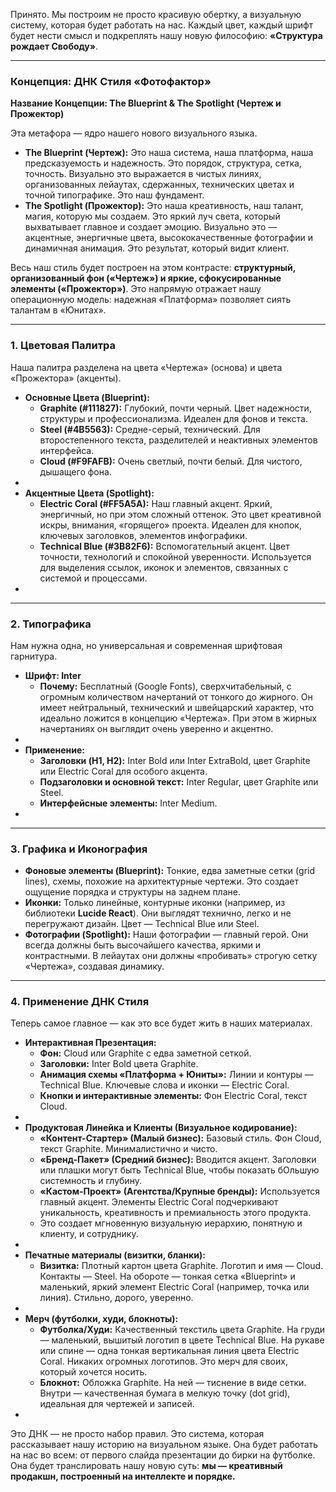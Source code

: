 Принято. Мы построим не просто красивую обертку, а визуальную систему, которая будет работать на нас. Каждый цвет, каждый шрифт будет нести смысл и подкреплять нашу новую философию: **«Структура рождает Свободу»**.

---

### **Концепция: ДНК Стиля «Фотофактор»**

**Название Концепции: The Blueprint & The Spotlight (Чертеж и Прожектор)**

Эта метафора — ядро нашего нового визуального языка.

* **The Blueprint (Чертеж):** Это наша система, наша платформа, наша предсказуемость и надежность. Это порядок, структура, сетка, точность. Визуально это выражается в чистых линиях, организованных лейаутах, сдержанных, технических цветах и точной типографике. Это наш фундамент.  
* **The Spotlight (Прожектор):** Это наша креативность, наш талант, магия, которую мы создаем. Это яркий луч света, который выхватывает главное и создает эмоцию. Визуально это — акцентные, энергичные цвета, высококачественные фотографии и динамичная анимация. Это результат, который видит клиент.

Весь наш стиль будет построен на этом контрасте: **структурный, организованный фон («Чертеж») и яркие, сфокусированные элементы («Прожектор»)**. Это напрямую отражает нашу операционную модель: надежная «Платформа» позволяет сиять талантам в «Юнитах».

---

### **1\. Цветовая Палитра**

Наша палитра разделена на цвета «Чертежа» (основа) и цвета «Прожектора» (акценты).

* **Основные Цвета (Blueprint):**  
  * **Graphite (\#111827):** Глубокий, почти черный. Цвет надежности, структуры и профессионализма. Идеален для фонов и текста.  
  * **Steel (\#4B5563):** Средне-серый, технический. Для второстепенного текста, разделителей и неактивных элементов интерфейса.  
  * **Cloud (\#F9FAFB):** Очень светлый, почти белый. Для чистого, дышащего фона.  
*   
* **Акцентные Цвета (Spotlight):**  
  * **Electric Coral (\#FF5A5A):** Наш главный акцент. Яркий, энергичный, но при этом сложный оттенок. Это цвет креативной искры, внимания, «горящего» проекта. Идеален для кнопок, ключевых заголовков, элементов инфографики.  
  * **Technical Blue (\#3B82F6):** Вспомогательный акцент. Цвет точности, технологий и спокойной уверенности. Используется для выделения ссылок, иконок и элементов, связанных с системой и процессами.  
* 

---

### **2\. Типографика**

Нам нужна одна, но универсальная и современная шрифтовая гарнитура.

* **Шрифт: Inter**  
  * **Почему:** Бесплатный (Google Fonts), сверхчитабельный, с огромным количеством начертаний от тонкого до жирного. Он имеет нейтральный, технический и швейцарский характер, что идеально ложится в концепцию «Чертежа». При этом в жирных начертаниях он выглядит очень уверенно и акцентно.  
*   
* **Применение:**  
  * **Заголовки (H1, H2):** Inter Bold или Inter ExtraBold, цвет Graphite или Electric Coral для особого акцента.  
  * **Подзаголовки и основной текст:** Inter Regular, цвет Graphite или Steel.  
  * **Интерфейсные элементы:** Inter Medium.  
* 

---

### **3\. Графика и Иконография**

* **Фоновые элементы (Blueprint):** Тонкие, едва заметные сетки (grid lines), схемы, похожие на архитектурные чертежи. Это создает ощущение порядка и структуры на заднем плане.  
* **Иконки:** Только линейные, контурные иконки (например, из библиотеки **Lucide React**). Они выглядят технично, легко и не перегружают дизайн. Цвет — Technical Blue или Steel.  
* **Фотографии (Spotlight):** Наши фотографии — главный герой. Они всегда должны быть высочайшего качества, яркими и контрастными. В лейаутах они должны «пробивать» строгую сетку «Чертежа», создавая динамику.

---

### **4\. Применение ДНК Стиля**

Теперь самое главное — как это все будет жить в наших материалах.

* **Интерактивная Презентация:**  
  * **Фон:** Cloud или Graphite с едва заметной сеткой.  
  * **Заголовки:** Inter Bold цвета Graphite.  
  * **Анимация схемы «Платформа \+ Юниты»:** Линии и контуры — Technical Blue. Ключевые слова и иконки — Electric Coral.  
  * **Кнопки и интерактивные элементы:** Фон Electric Coral, текст Cloud.  
*   
* **Продуктовая Линейка и Клиенты (Визуальное кодирование):**  
  * **«Контент-Стартер» (Малый бизнес):** Базовый стиль. Фон Cloud, текст Graphite. Минималистично и чисто.  
  * **«Бренд-Пакет» (Средний бизнес):** Вводится акцент. Заголовки или плашки могут быть Technical Blue, чтобы показать бОльшую системность и глубину.  
  * **«Кастом-Проект» (Агентства/Крупные бренды):** Используется главный акцент. Элементы Electric Coral подчеркивают уникальность, креативность и премиальность этого продукта.  
  * Это создает мгновенную визуальную иерархию, понятную и клиенту, и сотруднику.  
*   
* **Печатные материалы (визитки, бланки):**  
  * **Визитка:** Плотный картон цвета Graphite. Логотип и имя — Cloud. Контакты — Steel. На обороте — тонкая сетка «Blueprint» и маленький, яркий элемент Electric Coral (например, точка или линия). Стильно, дорого, уверенно.  
*   
* **Мерч (футболки, худи, блокноты):**  
  * **Футболка/Худи:** Качественный текстиль цвета Graphite. На груди — маленький, вышитый логотип в цвете Technical Blue. На рукаве или спине — одна тонкая вертикальная линия цвета Electric Coral. Никаких огромных логотипов. Это мерч для своих, который хочется носить.  
  * **Блокнот:** Обложка Graphite. На ней — тиснение в виде сетки. Внутри — качественная бумага в мелкую точку (dot grid), идеальная для чертежей и записей.  
* 

Это ДНК — не просто набор правил. Это система, которая рассказывает нашу историю на визуальном языке. Она будет работать на нас во всем: от первого слайда презентации до бирки на футболке. Она будет транслировать нашу новую суть: **мы — креативный продакшн, построенный на интеллекте и порядке.**

